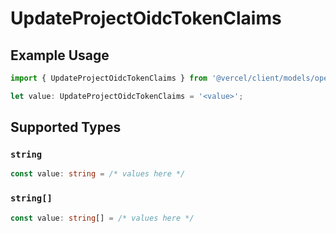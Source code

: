 # UpdateProjectOidcTokenClaims

## Example Usage

```typescript
import { UpdateProjectOidcTokenClaims } from '@vercel/client/models/operations';

let value: UpdateProjectOidcTokenClaims = '<value>';
```

## Supported Types

### `string`

```typescript
const value: string = /* values here */
```

### `string[]`

```typescript
const value: string[] = /* values here */
```
